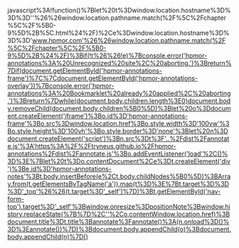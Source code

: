 javascript%3A!function()%7Blet%20t%3Dwindow.location.hostname%3D%3D%3D''%26%26window.location.pathname.match(%2F%5C%2Fchapter%5C%2F%5B0-9%5D%2B%5C.html%24%2F)%2Ce%3Dwindow.location.hostname%3D%3D%3D'www.hpmor.com'%26%26window.location.pathname.match(%2F%5C%2Fchapter%5C%2F%5B0-9%5D%2B%24%2F)%3Bif(!t%26%26!e)%7Bconsole.error('hpmor-annotations%3A%20Unrecognized%20site%2C%20aborting.')%3Breturn%7Dif(document.getElementById('hpmor-annotations-frame')%7C%7Cdocument.getElementById('hpmor-annotations-overlay'))%7Bconsole.error('hpmor-annotations%3A%20Bookmarklet%20already%20applied%2C%20aborting.')%3Breturn%7Dwhile(document.body.children.length%3E0)document.body.removeChild(document.body.children%5B0%5D)%3Blet%20o%3Ddocument.createElement('iframe')%3Bo.id%3D'hpmor-annotations-frame'%3Bo.src%3Dwindow.location.href%3Bo.style.width%3D'100vw'%3Bo.style.height%3D'100vh'%3Bo.style.border%3D'none'%3Blet%20n%3Ddocument.createElement('script')%3Bn.src%3Dt%3F'..%2Fdist%2Fannotate.js'%3A'https%3A%2F%2Ftryneus.github.io%2Fhpmor-annotations%2Fdist%2Fannotate.js'%3Bo.addEventListener('load'%2C()%3D%3E%7Blet%20t%3Do.contentDocument%2Ce%3Dt.createElement('div')%3Be.id%3D'hpmor-annotations-notes'%3Bt.body.insertBefore(e%2Ct.body.childNodes%5B0%5D)%3BArray.from(t.getElementsByTagName('a')).map(t%3D%3E%7Bt.target%3D%3D%3D'_top'%26%26(t.target%3D'_self')%7D)%3Bt.getElementById('nav-form-top').target%3D'_self'%3Bwindow.onresize%3DpositionNote%3Bwindow.history.replaceState(%7B%7D%2C''%2Co.contentWindow.location.href)%3Bdocument.title%3Dt.title%3Bannotate%3Fannotate()%3A(n.onload%3D()%3D%3Eannotate())%7D)%3Bdocument.body.appendChild(o)%3Bdocument.body.appendChild(n)%7D()
